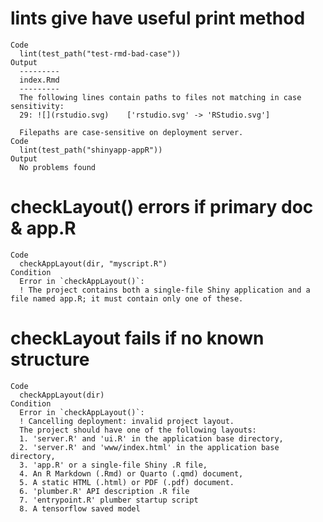 # lints give have useful print method

    Code
      lint(test_path("test-rmd-bad-case"))
    Output
      ---------
      index.Rmd
      ---------
      The following lines contain paths to files not matching in case sensitivity:
      29: ![](rstudio.svg)    ['rstudio.svg' -> 'RStudio.svg']
      
      Filepaths are case-sensitive on deployment server.
    Code
      lint(test_path("shinyapp-appR"))
    Output
      No problems found

# checkLayout() errors if primary doc & app.R

    Code
      checkAppLayout(dir, "myscript.R")
    Condition
      Error in `checkAppLayout()`:
      ! The project contains both a single-file Shiny application and a file named app.R; it must contain only one of these.

# checkLayout fails if no known structure

    Code
      checkAppLayout(dir)
    Condition
      Error in `checkAppLayout()`:
      ! Cancelling deployment: invalid project layout.
      The project should have one of the following layouts:
      1. 'server.R' and 'ui.R' in the application base directory,
      2. 'server.R' and 'www/index.html' in the application base directory,
      3. 'app.R' or a single-file Shiny .R file,
      4. An R Markdown (.Rmd) or Quarto (.qmd) document,
      5. A static HTML (.html) or PDF (.pdf) document.
      6. 'plumber.R' API description .R file
      7. 'entrypoint.R' plumber startup script
      8. A tensorflow saved model

